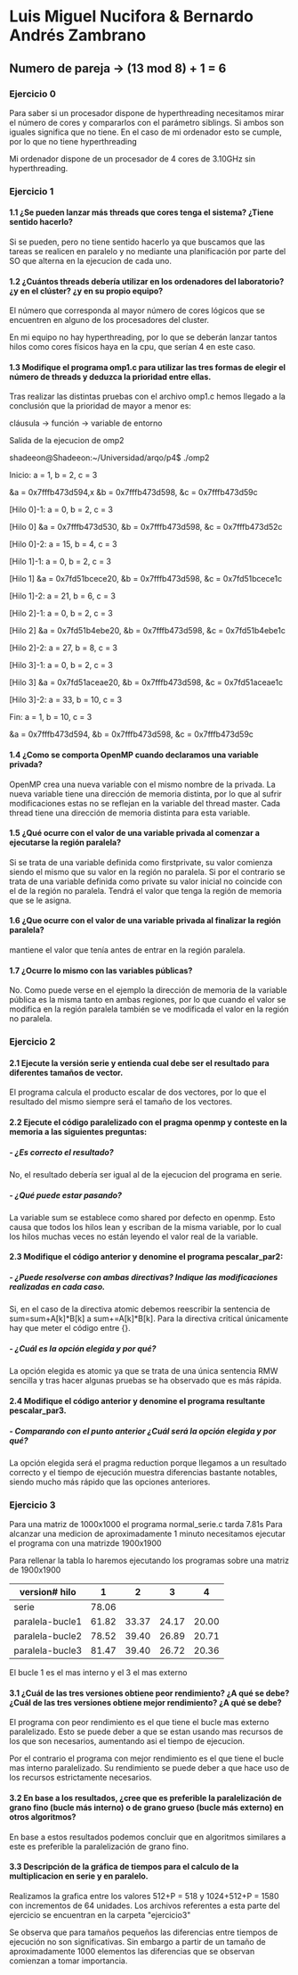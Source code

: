 # Luis Miguel Nucifora & Bernardo Andrés Zambrano

## Numero de pareja -> (13 mod 8) + 1 = 6

### Ejercicio 0


Para saber si un procesador dispone de hyperthreading necesitamos mirar
el número de cores y compararlos con el parámetro siblings. Si ambos son
iguales significa que no tiene. En el caso de mi ordenador esto se cumple,
por lo que no tiene hyperthreading

Mi ordenador dispone de un procesador de 4 cores de 3.10GHz sin hyperthreading.


### Ejercicio 1


#### 1.1 ¿Se pueden lanzar más threads que cores tenga el sistema? ¿Tiene sentido hacerlo?

Si se pueden, pero no tiene sentido hacerlo ya que buscamos que las tareas
se realicen en paralelo y no mediante una planificación por parte del SO
que alterna en la ejecucion de cada uno.


#### 1.2 ¿Cuántos threads debería utilizar en los ordenadores del laboratorio? ¿y en el clúster? ¿y en su propio equipo?

El número que corresponda al mayor número de cores lógicos que se encuentren
en alguno de los procesadores del cluster.

En mi equipo no hay hyperthreading, por lo que se deberán lanzar tantos hilos
como cores físicos haya en la cpu, que serían 4 en este caso.


#### 1.3 Modifique el programa omp1.c para utilizar las tres formas de elegir el número de threads y deduzca la prioridad entre ellas.

Tras realizar las distintas pruebas con el archivo omp1.c hemos llegado a la
conclusión que la prioridad de mayor a menor es: 

cláusula -> función -> variable de entorno


Salida de la ejecucion de omp2

shadeeon@Shadeeon:~/Universidad/arqo/p4$ ./omp2

Inicio: a = 1,	 b = 2,	 c = 3

   &a = 0x7fffb473d594,x	 &b = 0x7fffb473d598,	 &c = 0x7fffb473d59c

[Hilo 0]-1: a = 0,	 b = 2,	 c = 3

[Hilo 0]	 &a = 0x7fffb473d530,	 &b = 0x7fffb473d598,	 &c = 0x7fffb473d52c

[Hilo 0]-2: a = 15,	 b = 4,	 c = 3

[Hilo 1]-1: a = 0,	 b = 2,	 c = 3

[Hilo 1]	 &a = 0x7fd51bcece20,	 &b = 0x7fffb473d598,	 &c = 0x7fd51bcece1c

[Hilo 1]-2: a = 21,	 b = 6,	 c = 3

[Hilo 2]-1: a = 0,	 b = 2,	 c = 3

[Hilo 2]	 &a = 0x7fd51b4ebe20,	 &b = 0x7fffb473d598,	 &c = 0x7fd51b4ebe1c

[Hilo 2]-2: a = 27,	 b = 8,	 c = 3

[Hilo 3]-1: a = 0,	 b = 2,	 c = 3

[Hilo 3]	 &a = 0x7fd51aceae20,	 &b = 0x7fffb473d598,	 &c = 0x7fd51aceae1c

[Hilo 3]-2: a = 33,	 b = 10,	 c = 3

Fin: a = 1,	 b = 10,	 c = 3

   &a = 0x7fffb473d594,	 &b = 0x7fffb473d598,	 &c = 0x7fffb473d59c


#### 1.4 ¿Como se comporta OpenMP cuando declaramos una variable privada?

OpenMP crea una nueva variable con el mismo nombre de la privada. La nueva
variable tiene una dirección de memoria distinta, por lo que al sufrir
modificaciones estas no se reflejan en la variable del thread master.
Cada thread tiene una dirección de memoria distinta para esta variable.


#### 1.5 ¿Qué ocurre con el valor de una variable privada al comenzar a ejecutarse la región paralela?

Si se trata de una variable definida como firstprivate, su valor comienza
siendo el mismo que su valor en la región no paralela. Si por el contrario
se trata de una variable definida como private su valor inicial no coincide
con el de la región no paralela. Tendrá el valor que tenga la región de
memoria que se le asigna.


#### 1.6 ¿Que ocurre con el valor de una variable privada al finalizar la región paralela?

mantiene el valor que tenía antes de entrar en la región paralela.


#### 1.7 ¿Ocurre lo mismo con las variables públicas?

No. Como puede verse en el ejemplo la dirección de memoria de la variable
pública es la misma tanto en ambas regiones, por lo que cuando el valor
se modifica en la región paralela también se ve modificada el valor
en la región no paralela.


### Ejercicio 2


#### 2.1 Ejecute la versión serie y entienda cual debe ser el resultado para diferentes tamaños de vector.

El programa calcula el producto escalar de dos vectores, por lo que
el resultado del mismo siempre será el tamaño de los vectores.


#### 2.2 Ejecute el código paralelizado con el pragma openmp y conteste en la memoria a las siguientes preguntas:

##### - ¿Es correcto el resultado?

No, el resultado debería ser igual al de la ejecucion del programa
en serie.

##### - ¿Qué puede estar pasando?

La variable sum se establece como shared por defecto en openmp. Esto
causa que todos los hilos lean y escriban de la misma variable, por lo
cual los hilos muchas veces no están leyendo el valor real de la
variable.


#### 2.3 Modifique el código anterior y denomine el programa pescalar_par2:


##### - ¿Puede resolverse con ambas directivas? Indique las modificaciones realizadas en cada caso.

Si, en el caso de la directiva atomic debemos reescribir la sentencia de
sum=sum+A[k]*B[k] a sum+=A[k]*B[k]. Para la directiva critical únicamente
hay que meter el código entre {}.


##### - ¿Cuál es la opción elegida y por qué?

La opción elegida es atomic ya que se trata de una única sentencia RMW
sencilla y tras hacer algunas pruebas se ha observado que es más rápida.


#### 2.4 Modifique el código anterior y denomine el programa resultante pescalar_par3.


##### - Comparando con el punto anterior ¿Cuál será la opción elegida y por qué?

La opción elegida será el pragma reduction porque llegamos a un
resultado correcto y el tiempo de ejecución muestra diferencias bastante
notables, siendo mucho más rápido que las opciones anteriores.


### Ejercicio 3


Para una matriz de 1000x1000 el programa normal_serie.c tarda 7.81s
Para alcanzar una medicion de aproximadamente 1 minuto necesitamos
ejecutar el programa con una matrizde 1900x1900

Para rellenar la tabla lo haremos ejecutando los programas sobre una
matriz de 1900x1900


| version\# hilo	|	1	|	2	|	3	|	4 |
|-----------------------|---------------|---------------|---------------|---------|
| serie			| 78.06		|		|		|	  |
| paralela-bucle1	| 61.82	| 33.37		| 24.17		| 20.00   |
| paralela-bucle2	| 78.52	| 39.40		| 26.89		| 20.71   |
| paralela-bucle3	| 81.47	| 39.40		| 26.72		| 20.36   |

El bucle 1 es el mas interno y el 3 el mas externo


#### 3.1 ¿Cuál de las tres versiones obtiene peor rendimiento? ¿A qué se debe? ¿Cuál de las tres versiones obtiene mejor rendimiento? ¿A qué se debe?


El programa con peor rendimiento es el que tiene el bucle mas externo
paralelizado. Esto se puede deber a que se estan usando mas recursos
de los que son necesarios, aumentando asi el tiempo de ejecucion.

Por el contrario el programa con mejor rendimiento es el que tiene el
bucle mas interno paralelizado. Su rendimiento se puede deber a que 
hace uso de los recursos estrictamente necesarios.


#### 3.2 En base a los resultados, ¿cree que es preferible la paralelización de grano fino (bucle más interno) o de grano grueso (bucle más externo) en otros algoritmos?


En base a estos resultados podemos concluir que en algoritmos similares
a este es preferible la paralelización de grano fino.


#### 3.3 Descripción de la gráfica de tiempos para el calculo de la multiplicacion en serie y en paralelo.


Realizamos la grafica entre los valores 512+P = 518 y 1024+512+P = 1580
con incrementos de 64 unidades. Los archivos referentes a esta parte del
ejercicio se encuentran en la carpeta "ejercicio3"

Se observa que para tamaños pequeños las diferencias entre tiempos
de ejecución no son significativas. Sin embargo a partir de un tamaño
de aproximadamente 1000 elementos las diferencias que se observan
comienzan a tomar importancia.
